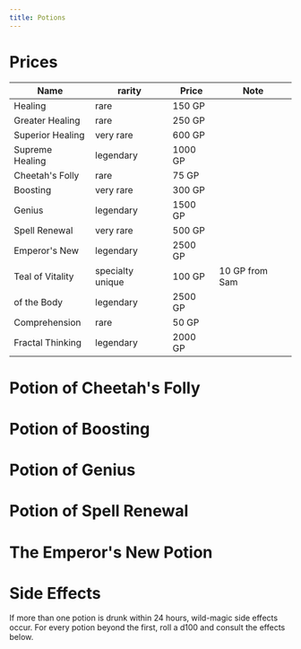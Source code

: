 ```yaml
---
title: Potions
---
```



# Prices

| Name             | rarity           | Price   | Note           |
|------------------|------------------|---------|----------------|
| Healing          | rare             | 150 GP  |                |
| Greater Healing  | rare             | 250 GP  |                |
| Superior Healing | very rare        | 600 GP  |                |
| Supreme Healing  | legendary        | 1000 GP |                |
| Cheetah's Folly  | rare             | 75 GP   |                |
| Boosting         | very rare        | 300 GP  |                |
| Genius           | legendary        | 1500 GP |                |
| Spell Renewal    | very rare        | 500 GP  |                |
| Emperor's New    | legendary        | 2500 GP |                |
| Teal of Vitality | specialty unique | 100 GP  | 10 GP from Sam |
| of the Body      | legendary        | 2500 GP |                |
| Comprehension    | rare             | 50 GP   |                |
| Fractal Thinking | legendary        | 2000 GP |                |

# Potion of Cheetah's Folly 

# Potion of Boosting

# Potion of Genius

# Potion of Spell Renewal

# The Emperor's New Potion

# Side Effects

If more than one potion is drunk within 24 hours, wild-magic side effects occur.
For every potion beyond the first, roll a d100 and consult the effects below.

